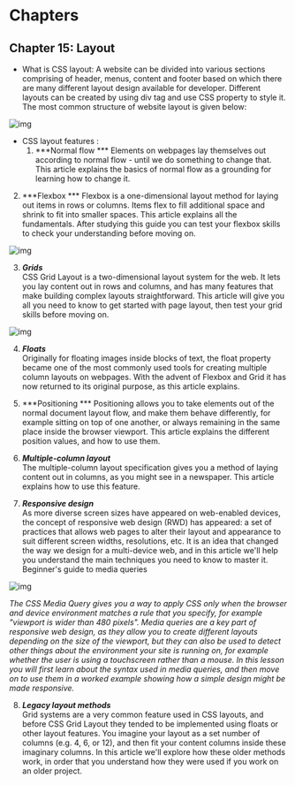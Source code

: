 

# Chapters

## Chapter 15: Layout  
 * What is CSS layout: 
 A website can be divided into various sections comprising of header, menus, content and footer based on which there are many different layout design available for developer. Different layouts can be created by using div tag and use CSS property to style it. 
The most common structure of website layout is given below: 

![img](https://media.geeksforgeeks.org/wp-content/uploads/website_layout-300x268.png)


* CSS layout features  :  
    1. ***Normal flow *** 
Elements on webpages lay themselves out according to normal flow - until we do something to change that. This article explains the basics of normal flow as a grounding for learning how to change it.  

 2. ***Flexbox *** 
Flexbox is a one-dimensional layout method for laying out items in rows or columns. Items flex to fill additional space and shrink to fit into smaller spaces. This article explains all the fundamentals. After studying this guide you can test your flexbox skills to check your understanding before moving on.   

![img](https://cloud.netlifyusercontent.com/assets/344dbf88-fdf9-42bb-adb4-46f01eedd629/a7515800-2ac8-455e-b803-16a8d71d0858/06-gmail-diagram-opt.png)



3. ***Grids***  
CSS Grid Layout is a two-dimensional layout system for the web. It lets you lay content out in rows and columns, and has many features that make building complex layouts straightforward. This article will give you all you need to know to get started with page layout, then test your grid skills before moving on.  

![img](https://cdn.codecoda.com/themes/user/site/default/asset/img/blog/CSS-layout-4.png)

 4. ***Floats***  
Originally for floating images inside blocks of text, the float property became one of the most commonly used tools for creating multiple column layouts on webpages. With the advent of Flexbox and Grid it has now returned to its original purpose, as this article explains.  

 5. ***Positioning *** 
Positioning allows you to take elements out of the normal document layout flow, and make them behave differently, for example sitting on top of one another, or always remaining in the same place inside the browser viewport. This article explains the different position values, and how to use them.  

 6. ***Multiple-column layout***  
The multiple-column layout specification gives you a method of laying content out in columns, as you might see in a newspaper. This article explains how to use this feature.  

 7. ***Responsive design***   
As more diverse screen sizes have appeared on web-enabled devices, the concept of responsive web design (RWD) has appeared: a set of practices that allows web pages to alter their layout and appearance to suit different screen widths, resolutions, etc. It is an idea that changed the way we design for a multi-device web, and in this article we'll help you understand the main techniques you need to know to master it.
Beginner's guide to media queries   


![img](https://i.ytimg.com/vi/zqSXT4pHD9g/maxresdefault.jpg)


*The CSS Media Query gives you a way to apply CSS only when the browser and device environment matches a rule that you specify, for example "viewport is wider than 480 pixels". Media queries are a key part of responsive web design, as they allow you to create different layouts depending on the size of the viewport, but they can also be used to detect other things about the environment your site is running on, for example whether the user is using a touchscreen rather than a mouse. In this lesson you will first learn about the syntax used in media queries, and then move on to use them in a worked example showing how a simple design might be made responsive.*  


   8. ***Legacy layout methods***  
Grid systems are a very common feature used in CSS layouts, and before CSS Grid Layout they tended to be implemented using floats or other layout features. You imagine your layout as a set number of columns (e.g. 4, 6, or 12), and then fit your content columns inside these imaginary columns. In this article we'll explore how these older methods work, in order that you understand how they were used if you work on an older project.